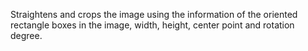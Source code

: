 Straightens and crops the image using the information of the oriented rectangle boxes in the image, width, height, center point and rotation degree.
